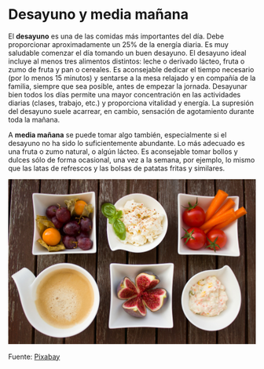 # Desayuno y media mañana

El **desayuno** es una de las comidas más importantes del día. Debe proporcionar aproximadamente un 25% de la energía diaria. Es muy saludable comenzar el día tomando un buen desayuno. El desayuno ideal incluye al menos tres alimentos distintos: leche o derivado lácteo, fruta o zumo de fruta y pan o cereales. Es aconsejable dedicar el tiempo necesario (por lo menos 15 minutos) y sentarse a la mesa relajado y en compañía de la familia, siempre que sea posible, antes de empezar la jornada. Desayunar bien todos los días permite una mayor concentración en las actividades diarias (clases, trabajo, etc.) y proporciona vitalidad y energía. La supresión del desayuno suele acarrear, en cambio, sensación de agotamiento durante toda la mañana.

A **media mañana** se puede tomar algo también, especialmente si el desayuno no ha sido lo suficientemente abundante. Lo más adecuado es una fruta o zumo natural, o algún lácteo. Es aconsejable tomar bollos y dulces sólo de forma ocasional, una vez a la semana, por ejemplo, lo mismo que las latas de refrescos y las bolsas de patatas fritas y similares.


![Desayuno](img/desayuno_1.jpg "Desayuno")


Fuente: [Pixabay](https://pixabay.com/es/desayuno-hortalizas-caf%C3%A9-higo-1822190/)